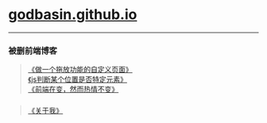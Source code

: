 # [godbasin.github.io](https://godbasin.github.io)      
---      
### 被删前端博客  

> [《做一个拖放功能的自定义页面》](https://godbasin.github.io/2016/06/19/drag-and-drop/)         
> [《js判断某个位置是否特定元素》](https://godbasin.github.io/2016/06/19/position-object/)   
> [《前端在变，然而热情不变》](https://godbasin.github.io/2016/06/18/first-blog/)  
###
> [《关于我》](https://godbasin.github.io/about/)